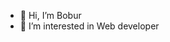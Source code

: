 - 👋 Hi, I’m Bobur
- 👀 I’m interested in Web developer
<!---
Bobur0076592/Bobur0076592 is a ✨ special ✨ repository because its `README.md` (this file) appears on your GitHub profile.
You can click the Preview link to take a look at your changes.
--->
